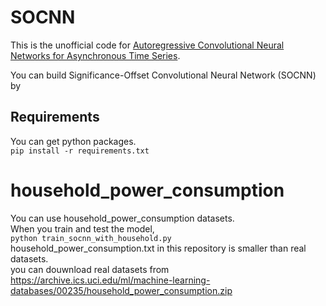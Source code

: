 # SOCNN
This is the unofficial code for [Autoregressive Convolutional Neural Networks for Asynchronous Time Series](https://arxiv.org/abs/1703.04122). 

You can build Significance-Offset Convolutional Neural Network (SOCNN) by 


## Requirements
You can get python packages.  
`pip install -r requirements.txt`

# household_power_consumption
You can use household_power_consumption datasets.  
When you train and test the model,  
`python train_socnn_with_household.py`  
household_power_consumption.txt in this repository is smaller than real datasets.  
you can douwnload real datasets from <https://archive.ics.uci.edu/ml/machine-learning-databases/00235/household_power_consumption.zip>
